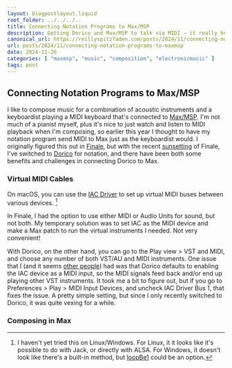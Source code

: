 ```yaml
---
layout: blogpostlayout.liquid
root_folder: ../../../..
title: Connecting Notation Programs to Max/MSP
description: Getting Dorico and Max/MSP to talk via MIDI — it really helps my composition!
canonical_url: https://reillyspitzfaden.com/posts/2024/11/connecting-notation-programs-to-maxmsp
url: posts/2024/11/connecting-notation-programs-to-maxmsp
date: 2024-11-26
categories: [ "maxmsp", "music", "composition", "electronicmusic" ]
tags: post
---
```


## Connecting Notation Programs to Max/MSP

I like to compose music for a combination of acoustic instruments and a keyboardist playing a MIDI keyboard that's connected to [Max/MSP](). I'm not much of a pianist myself, plus it's nice to just watch and listen to MIDI playback when I'm composing, so earlier this year I thought to have my notation program send MIDI to Max just as the keyboardist would. I originally figured this out in [Finale](https://en.wikipedia.org/wiki/Finale_(scorewriter)), but with the recent [sunsetting](https://www.finalemusic.com/blog/end-of-finale-new-journey-dorico-letter-from-president/) of Finale, I've switched to [Dorico](https://en.wikipedia.org/wiki/Dorico) for notation, and there have been both some benefits and challenges in connecting Dorico to Max.

### Virtual MIDI Cables
On macOS, you can use the [IAC Driver](https://support.apple.com/guide/audio-midi-setup/transfer-midi-information-between-apps-ams1013/mac) to set up virtual MIDI buses between various devices. [^1]

[^1]: I haven't yet tried this on Linux/Windows. For Linux, it it looks like it's possible to do with Jack, or directly with ALSA. For Windows, it doesn't look like there's a built-in method, but [loopBe1](https://www.nerds.de/en/loopbe1.html) could be an option.

In Finale, I had the option to use either MIDI or Audio Units for sound, but not both. My temporary solution was to set IAC as the MIDI device and make a Max patch to run the virtual instruments I needed. Not very convenient! 

With Dorico, on the other hand, you can go to the Play view > VST and MIDI, and choose any number of both VST/AU and MIDI instruments. One issue that I (and it seems [other people](https://forums.steinberg.net/t/midi-instruments-and-mac-iac-brittle-setup/828392/3)) had was that Dorico defaults to enabling the IAC device as a MIDI input, so the MIDI signals feed back and/or end up playing other VST instruments. It took me a bit to figure out, but if you go to Preferences > Play > MIDI Input Devices, and uncheck IAC Driver Bus 1, that fixes the issue. A pretty simple setting, but since I only recently switched to Dorico, it was quite vexing for a while.

### Composing in Max
